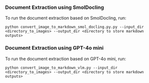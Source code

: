 ### Document Extraction using SmolDocling
To run the document extraction based on SmolDocling, run:

```python convert_image_to_markdown_smol_docling.py.py --input_dir <directory_to_images> --output_dir <directory to store markdown outputs>```


### Document Extraction using GPT-4o mini
To run the document extraction based on GPT-4o mini, run:

```python convert_image_to_markdown_vlm.py --input_dir <directory_to_images> --output_dir <directory to store markdown outputs>```
